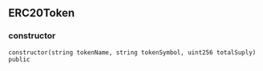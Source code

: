 ## ERC20Token

### constructor

```solidity
constructor(string tokenName, string tokenSymbol, uint256 totalSuply) public
```

